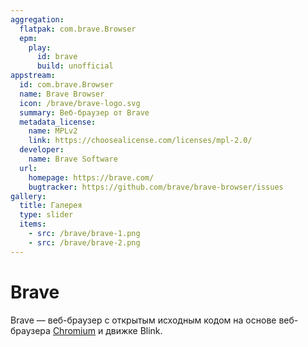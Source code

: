 ```yaml
---
aggregation:
  flatpak: com.brave.Browser
  epm:
    play:
      id: brave
      build: unofficial
appstream:
  id: com.brave.Browser
  name: Brave Browser
  icon: /brave/brave-logo.svg
  summary: Веб-браузер от Brave
  metadata_license:
    name: MPLv2
    link: https://choosealicense.com/licenses/mpl-2.0/
  developer:
    name: Brave Software
  url:
    homepage: https://brave.com/
    bugtracker: https://github.com/brave/brave-browser/issues
gallery:
  title: Галерея
  type: slider
  items:
    - src: /brave/brave-1.png
    - src: /brave/brave-2.png
---
```


# Brave

Brave — веб-браузер с открытым исходным кодом на основе веб-браузера [Chromium](/apps/chromium/) и движке Blink.

<AGWGallery />

<!--@include: @ru/apps/.parts/install/content-flatpak.md-->
<!--@include: @ru/apps/.parts/warns/unprivileged-spaces.md-->
<!--@include: @ru/apps/.parts/install/content-epm-play.md-->

